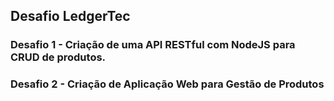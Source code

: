 ## Desafio LedgerTec
### Desafio 1 - Criação de uma API RESTful com NodeJS para CRUD de produtos.
### Desafio 2 - Criação de Aplicação Web para Gestão de Produtos

